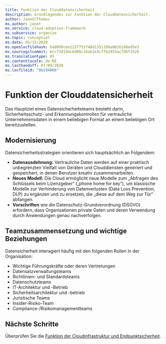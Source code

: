 ```yaml
---
title: Funktion der Clouddatensicherheit
description: Grundlegendes zur Funktion der Clouddatensicherheit.
author: JanetCThomas
ms.author: janet
ms.service: cloud-adoption-framework
ms.subservice: organize
ms.topic: conceptual
ms.date: 05/15/2020
ms.openlocfilehash: 6a0090cee1237753748d1351109a0826168ed5e3
ms.sourcegitcommit: bcc73d194c6d00c16ae2e3c7fb2453ac7dbf2526
ms.translationtype: HT
ms.contentlocale: de-DE
ms.lasthandoff: 07/09/2020
ms.locfileid: "86194866"
---
```

# <a name="function-of-cloud-data-security"></a>Funktion der Clouddatensicherheit

Das Hauptziel eines Datensicherheitsteams besteht darin, Sicherheitsschutz- und Erkennungskontrollen für vertrauliche Unternehmensdaten in einem beliebigen Format an einem beliebigen Ort bereitzustellen.

## <a name="modernization"></a>Modernisierung

Datensicherheitsstrategien orientieren sich hauptsächlich an Folgendem:

- **Datenausdehnung:** Vertrauliche Daten werden auf einer praktisch unbegrenzten Vielfalt von Geräten und Clouddiensten generiert und gespeichert, in denen Benutzer kreativ zusammenarbeiten.
- **Neues Modell:** Die Cloud ermöglicht neue Modelle zum „Abfragen des Schlüssels beim Lizenzgeber“ („phone home for key“), um klassische Modelle zur Verhinderung von Datenverlusten (Data Loss Prevention, DLP) zu ergänzen und zu ersetzen, die „diese auf dem Weg zur Tür“ abfangen.
- **Vorschriften** wie die Datenschutz-Grundverordnung (DSGVO) erfordern, dass Organisationen private Daten und deren Verwendung durch Anwendungen genau nachverfolgen.

## <a name="team-composition-and-key-relationships"></a>Teamzusammensetzung und wichtige Beziehungen

Datensicherheit interagiert häufig mit den folgenden Rollen in der Organisation:

- Wichtige Führungskräfte oder deren Vertretungen
- Datensatzverwaltungsteams
- Richtlinien- und Standardsteams
- Datenschutzteams
- IT-Architektur und -Betrieb
- Sicherheitsarchitektur und -betrieb
- Juristische Teams
- Insider-Risiko-Team
- Compliance-/Risikomanagementteams

## <a name="next-steps"></a>Nächste Schritte

Überprüfen Sie die [Funktion der Cloudinfrastruktur und Endpunktsicherheit](./cloud-security-infrastructure-endpoint.md).

